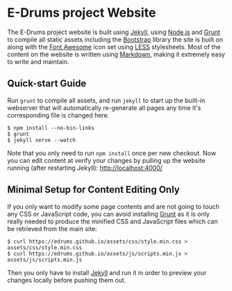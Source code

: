 # E-Drums project Website

The E-Drums project website is built using [Jekyll][jekyll], using [Node.js][node]
and [Grunt][grunt] to compile all static assets including the
[Bootstrap][bootstrap] library the site is built on along with the
[Font Awesome][fa] icon set using [LESS][less] stylesheets. Most of the content
on the website is written using [Markdown][markdown], making it extremely easy
to write and maintain.

[jekyll]: http://jekyllrb.com/
[node]: http://nodejs.org/
[grunt]: http://gruntjs.com/
[bootstrap]: http://getbootstrap.com/
[fa]: http://fontawesome.io/
[less]: http://www.lesscss.org/
[markdown]: https://daringfireball.net/projects/markdown/

## Quick-start Guide

Run `grunt` to compile all assets, and run `jekyll` to
start up the built-in webserver that will automatically re-generate all pages
any time it's corresponding file is changed here.

    $ npm install --no-bin-links
    $ grunt
    $ jekyll serve --watch

Note that you only need to run `npm install` once per new checkout. Now you can
edit content at verify your changes by pulling up the website running
(after restarting Jekyll): <http://localhost:4000/>

## Minimal Setup for Content Editing Only

If you only want to modify some page contents and are not going to touch any
CSS or JavaScript code, you can avoid installing [Grunt][] as it is only
really needed to produce the minified CSS and JavaScript files which can be
retrieved from the main site:

    $ curl https://edrums.github.io/assets/css/style.min.css > assets/css/style.min.css
    $ curl https://edrums.github.io/assets/js/scripts.min.js > assets/js/scripts.min.js

Then you only have to install [Jekyll][] and run it in order to preview your
changes locally before pushing them out.
